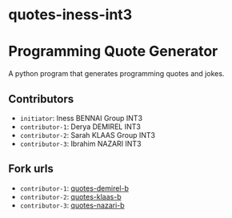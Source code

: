 # quotes-iness-int3
# Programming Quote Generator

A python program that generates programming quotes and jokes.

## Contributors
- `initiator`: Iness BENNAI Group INT3
- `contributor-1`: Derya DEMIREL INT3
- `contributor-2`: Sarah KLAAS Group INT3
- `contributor-3`: Ibrahim NAZARI INT3

## Fork urls
- `contributor-1`: [quotes-demirel-b](url-1)
- `contributor-2`: [quotes-klaas-b](url-2)
- `contributor-3`: [quotes-nazari-b](url-3)
